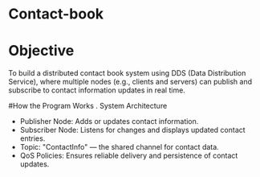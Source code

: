 # Contact-book

#  Objective
To build a distributed contact book system using DDS (Data Distribution Service), where multiple nodes (e.g., clients and servers) can publish and subscribe to contact information updates in real time.

#How the Program Works
. System Architecture
- Publisher Node: Adds or updates contact information.
- Subscriber Node: Listens for changes and displays updated contact entries.
- Topic: "ContactInfo" — the shared channel for contact data.
- QoS Policies: Ensures reliable delivery and persistence of contact updates.
